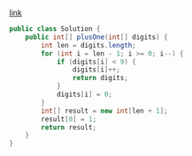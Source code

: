 [link](https://leetcode.com/problems/plus-one/#/description)

```java
public class Solution {
    public int[] plusOne(int[] digits) {
        int len = digits.length;
        for (int i = len - 1; i >= 0; i--) {
            if (digits[i] < 9) {
                digits[i]++;
                return digits;
            }
            digits[i] = 0;
        }
        int[] result = new int[len + 1];
        result[0] = 1;
        return result;
    }
}
